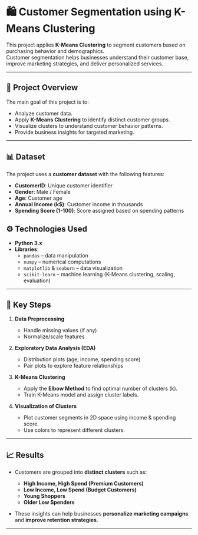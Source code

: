 # 🛍️ Customer Segmentation using K-Means Clustering

This project applies **K-Means Clustering** to segment customers based on purchasing behavior and demographics.  
Customer segmentation helps businesses understand their customer base, improve marketing strategies, and deliver personalized services.

---

## 📌 Project Overview
The main goal of this project is to:
- Analyze customer data.
- Apply **K-Means Clustering** to identify distinct customer groups.
- Visualize clusters to understand customer behavior patterns.
- Provide business insights for targeted marketing.

---

## 📊 Dataset
The project uses a **customer dataset** with the following features:
- **CustomerID**: Unique customer identifier  
- **Gender**: Male / Female  
- **Age**: Customer age  
- **Annual Income (k$)**: Customer income in thousands  
- **Spending Score (1-100)**: Score assigned based on spending patterns  


## ⚙️ Technologies Used
- **Python 3.x**
- **Libraries**:
  - `pandas` – data manipulation
  - `numpy` – numerical computations
  - `matplotlib` & `seaborn` – data visualization
  - `scikit-learn` – machine learning (K-Means clustering, scaling, evaluation)

---

## 🔑 Key Steps
1. **Data Preprocessing**  
   - Handle missing values (if any)  
   - Normalize/scale features  

2. **Exploratory Data Analysis (EDA)**  
   - Distribution plots (age, income, spending score)  
   - Pair plots to explore feature relationships  

3. **K-Means Clustering**  
   - Apply the **Elbow Method** to find optimal number of clusters (k).  
   - Train K-Means model and assign cluster labels.  

4. **Visualization of Clusters**  
   - Plot customer segments in 2D space using income & spending score.  
   - Use colors to represent different clusters.  

---

## 📈 Results
- Customers are grouped into **distinct clusters** such as:
  - **High Income, High Spend (Premium Customers)**  
  - **Low Income, Low Spend (Budget Customers)**  
  - **Young Shoppers**  
  - **Older Low Spenders**  

- These insights can help businesses **personalize marketing campaigns** and **improve retention strategies**.

---

